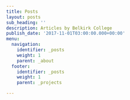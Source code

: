 ```yaml
---
title: Posts
layout: posts
sub_heading: ''
description: Articles by Belkirk College
publish_date: '2017-11-01T03:00:00.000+00:00'
menu:
  navigation:
    identifier: _posts
    weight: 1
    parent: _about
  footer:
    identifier: _posts
    weight: 1
    parent: _projects

---
```


